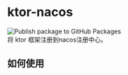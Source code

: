 # ktor-nacos
![Publish package to GitHub Packages](https://github.com/youngxhui/ktor-nacos/workflows/Publish%20package%20to%20GitHub%20Packages/badge.svg)  
将 ktor 框架注册到nacos注册中心。

## 如何使用

```kotlin

```